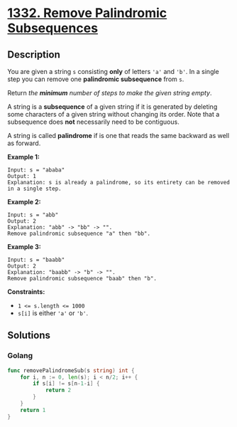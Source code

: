 # [1332. Remove Palindromic Subsequences](https://leetcode-cn.com/problems/remove-palindromic-subsequences/)



## Description


You are given a string `s` consisting **only** of letters `'a'` and `'b'`. In a single step you can remove one **palindromic subsequence** from `s`.

Return *the **minimum** number of steps to make the given string empty*.

A string is a **subsequence** of a given string if it is generated by deleting some characters of a given string without changing its order. Note that a subsequence does **not** necessarily need to be contiguous.

A string is called **palindrome** if is one that reads the same backward as well as forward.

 

**Example 1:**

```
Input: s = "ababa"
Output: 1
Explanation: s is already a palindrome, so its entirety can be removed in a single step.
```

**Example 2:**

```
Input: s = "abb"
Output: 2
Explanation: "abb" -> "bb" -> "". 
Remove palindromic subsequence "a" then "bb".
```

**Example 3:**

```
Input: s = "baabb"
Output: 2
Explanation: "baabb" -> "b" -> "". 
Remove palindromic subsequence "baab" then "b".
```

 

**Constraints:**

- `1 <= s.length <= 1000`
- `s[i]` is either `'a'` or `'b'`.





## Solutions

<!-- tabs:start -->

### **Golang**

```go
func removePalindromeSub(s string) int {
    for i, n := 0, len(s); i < n/2; i++ {
        if s[i] != s[n-1-i] {
            return 2
        }
    }
    return 1
}
```

<!-- tabs:end -->
